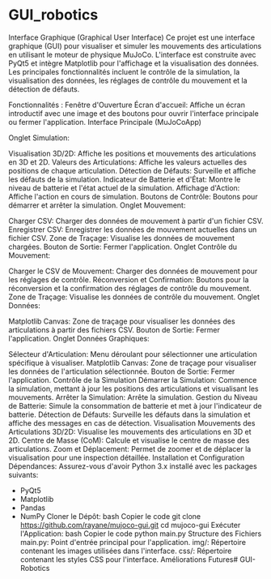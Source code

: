 # GUI_robotics
Interface Graphique (Graphical User Interface)
Ce projet est une interface graphique (GUI) pour visualiser et simuler les mouvements des articulations en utilisant le moteur de physique MuJoCo. L'interface est construite avec PyQt5 et intègre Matplotlib pour l'affichage et la visualisation des données. Les principales fonctionnalités incluent le contrôle de la simulation, la visualisation des données, les réglages de contrôle du mouvement et la détection de défauts.

Fonctionnalités :
Fenêtre d'Ouverture
Écran d'accueil: Affiche un écran introductif avec une image et des boutons pour ouvrir l'interface principale ou fermer l'application.
Interface Principale (MuJoCoApp)

Onglet Simulation:

Visualisation 3D/2D: Affiche les positions et mouvements des articulations en 3D et 2D.
Valeurs des Articulations: Affiche les valeurs actuelles des positions de chaque articulation.
Détection de Défauts: Surveille et affiche les défauts de la simulation.
Indicateur de Batterie et d'État: Montre le niveau de batterie et l'état actuel de la simulation.
Affichage d'Action: Affiche l'action en cours de simulation.
Boutons de Contrôle: Boutons pour démarrer et arrêter la simulation.
Onglet Mouvement:

Charger CSV: Charger des données de mouvement à partir d'un fichier CSV.
Enregistrer CSV: Enregistrer les données de mouvement actuelles dans un fichier CSV.
Zone de Traçage: Visualise les données de mouvement chargées.
Bouton de Sortie: Fermer l'application.
Onglet Contrôle du Mouvement:

Charger le CSV de Mouvement: Charger des données de mouvement pour les réglages de contrôle.
Réconversion et Confirmation: Boutons pour la réconversion et la confirmation des réglages de contrôle du mouvement.
Zone de Traçage: Visualise les données de contrôle du mouvement.
Onglet Données:

Matplotlib Canvas: Zone de traçage pour visualiser les données des articulations à partir des fichiers CSV.
Bouton de Sortie: Fermer l'application.
Onglet Données Graphiques:

Sélecteur d'Articulation: Menu déroulant pour sélectionner une articulation spécifique à visualiser.
Matplotlib Canvas: Zone de traçage pour visualiser les données de l'articulation sélectionnée.
Bouton de Sortie: Fermer l'application.
Contrôle de la Simulation
Démarrer la Simulation: Commence la simulation, mettant à jour les positions des articulations et visualisant les mouvements.
Arrêter la Simulation: Arrête la simulation.
Gestion du Niveau de Batterie: Simule la consommation de batterie et met à jour l'indicateur de batterie.
Détection de Défauts: Surveille les défauts dans la simulation et affiche des messages en cas de détection.
Visualisation
Mouvements des Articulations 3D/2D: Visualise les mouvements des articulations en 3D et 2D.
Centre de Masse (CoM): Calcule et visualise le centre de masse des articulations.
Zoom et Déplacement: Permet de zoomer et de déplacer la visualisation pour une inspection détaillée.
Installation et Configuration
Dépendances: Assurez-vous d'avoir Python 3.x installé avec les packages suivants:
- PyQt5
- Matplotlib
- Pandas
- NumPy
Cloner le Dépôt:
bash
Copier le code
git clone https://github.com/rayane/mujoco-gui.git
cd mujoco-gui
Exécuter l'Application:
bash
Copier le code
python main.py
Structure des Fichiers
main.py: Point d'entrée principal pour l'application.
img/: Répertoire contenant les images utilisées dans l'interface.
css/: Répertoire contenant les styles CSS pour l'interface.
Améliorations Futures# GUI-Robotics
